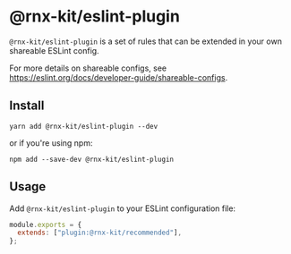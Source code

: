 # @rnx-kit/eslint-plugin

`@rnx-kit/eslint-plugin` is a set of rules that can be extended in your own
shareable ESLint config.

For more details on shareable configs, see
https://eslint.org/docs/developer-guide/shareable-configs.

## Install

```
yarn add @rnx-kit/eslint-plugin --dev
```

or if you're using npm:

```
npm add --save-dev @rnx-kit/eslint-plugin
```

## Usage

Add `@rnx-kit/eslint-plugin` to your ESLint configuration file:

```js
module.exports = {
  extends: ["plugin:@rnx-kit/recommended"],
};
```

